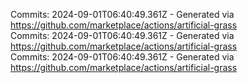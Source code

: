 Commits: 2024-09-01T06:40:49.361Z - Generated via https://github.com/marketplace/actions/artificial-grass
<br>
Commits: 2024-09-01T06:40:49.361Z - Generated via https://github.com/marketplace/actions/artificial-grass
<br>
Commits: 2024-09-01T06:40:49.361Z - Generated via https://github.com/marketplace/actions/artificial-grass
<br>

